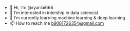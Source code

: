 - 👋 Hi, I’m @ryanlai666
- 👀 I’m interested in intership in data sciencist 
- 🌱 I’m currently learning machine learning & deep learning
- 📫 How to reach me b9081726354@gmail.com

<!---
ryanlai666/ryanlai666 is a ✨ special ✨ repository because its `README.md` (this file) appears on your GitHub profile.
You can click the Preview link to take a look at your changes.
--->
